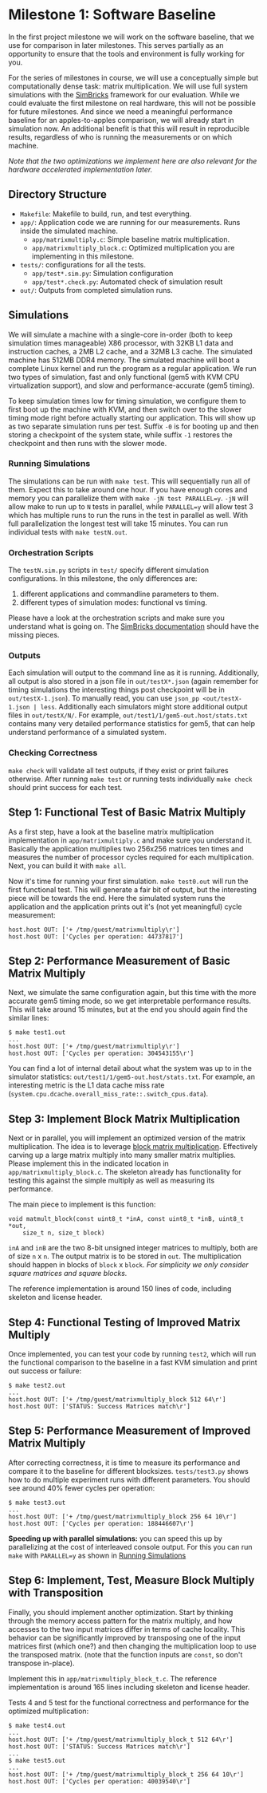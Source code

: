 # Milestone 1: Software Baseline
In the first project milestone we will work on the software baseline, that we
use for comparison in later milestones. This serves partially as an opportunity
to ensure that the tools and environment is fully working for you.

For the series of milestones in course, we will use a conceptually simple but
computationally dense task: matrix multiplication. We will use full system
simulations with the [SimBricks](https://simbricks.github.io/) framework for our
evaluation. While we could evaluate the first milestone on real hardware, this
will not be possible for future milestones. And since we need a meaningful
performance baseline for an apples-to-apples comparison, we will already start
in simulation now. An additional benefit is that this will result in
reproducible results, regardless of who is running the measurements or on which
machine.

*Note that the two optimizations we implement here are also relevant for the
hardware accelerated implementation later.*

## Directory Structure
* `Makefile`: Makefile to build, run, and test everything.
* `app/`: Application code we are running for our measurements. Runs inside the
  simulated machine.
  + `app/matrixmultiply.c`: Simple baseline matrix multiplication.
  + `app/matrixmultiply_block.c`: Optimized multiplication you are implementing
    in this milestone.
* `tests/`: configurations for all the tests.
  + `app/test*.sim.py`: Simulation configuration
  + `app/test*.check.py`: Automated check of simulation result
* `out/`: Outputs from completed simulation runs.

## Simulations
We will simulate a machine with a single-core in-order (both to keep simulation
times manageable) X86 processor, with 32KB L1 data and instruction caches, a 2MB
L2 cache, and a 32MB L3 cache. The simulated machine has 512MB DDR4 memory. The
simulated machine will boot a complete Linux kernel and run the program as a
regular application. We run two types of simulation, fast and only functional
(gem5 with KVM CPU virtualization support), and slow and performance-accurate
(gem5 timing).

To keep simulation times low for timing simulation, we configure them to first
boot up the machine with KVM, and then switch over to the slower timing mode
right before actually starting our application. This will show up as two
separate simulation runs per test. Suffix `-0` is for booting up and then
storing a checkpoint  of the system state, while suffix `-1` restores the
checkpoint and then runs with the slower mode.

### Running Simulations
The simulations can be run with `make test`. This will sequentially run all of
them. Expect this to take around one hour. If you have enough cores and
memory you can parallelize them with `make -jN test PARALLEL=y`. `-jN` will
allow make to run up to `N` tests in parallel, while `PARALLEL=y` will allow
test 3 which has multiple runs to run the runs in the test in parallel as well.
With full parallelization the longest test will take 15 minutes.
You can run individual tests with `make testN.out`.

### Orchestration Scripts
The `testN.sim.py` scripts in `test/` specify different simulation
configurations. In this milestone, the only differences are:

1. different applications and commandline parameters to them.
2. different types of simulation modes: functional vs timing.

Please have a look at the orchestration scripts and make sure you understand
what is going on. The
[SimBricks documentation](https://simbricks.readthedocs.io/en/latest/user/orchestration.html)
should have the missing pieces.

### Outputs
Each simulation will output to the command line as it is running. Additionally,
all output is also stored in a json file in `out/testX*.json` (again remember
for timing simulations the interesting things post checkpoint will be in
`out/testX-1.json`). To manually read, you can use
`json_pp <out/testX-1.json | less`. Additionally each simulators might store
additional output files in `out/testX/N/`. For example,
`out/test1/1/gem5-out.host/stats.txt` contains many very detailed performance
statistics for gem5, that can help understand performance of a simulated system.

### Checking Correctness
`make check` will validate all test outputs, if they exist or print failures
otherwise. After running `make test` or running tests individually `make check`
should print success for each test.

## Step 1: Functional Test of Basic Matrix Multiply
As a first step, have a look at the baseline matrix multiplication
implementation in `app/matrixmultiply.c` and make sure you understand it.
Basically the application multiplies two 256x256 matrices ten times and measures
the number of processor cycles required for each multiplication.
Next, you can build it with `make all`.

Now it's time for running your first simulation. `make test0.out` will run the
first functional test. This will generate a fair bit of output, but the
interesting piece will be towards the end. Here the simulated system runs the
application and the application prints out it's (not yet meaningful) cycle
measurement:
```
host.host OUT: ['+ /tmp/guest/matrixmultiply\r']
host.host OUT: ['Cycles per operation: 44737817']
```

## Step 2: Performance Measurement of Basic Matrix Multiply
Next, we simulate the same configuration again, but this time with the more
accurate gem5 timing mode, so we get interpretable performance results. This
will take around 15 minutes, but at the end you should again find the similar
lines:
```
$ make test1.out
...
host.host OUT: ['+ /tmp/guest/matrixmultiply\r']
host.host OUT: ['Cycles per operation: 304543155\r']
```

You can find a lot of internal detail about what the system was up to in the
simulator statistics: `out/test1/1/gem5-out.host/stats.txt`. For example, an
interesting metric is the L1 data cache miss rate
(`system.cpu.dcache.overall_miss_rate::.switch_cpus.data`).

## Step 3: Implement Block Matrix Multiplication
Next or in parallel, you will implement an optimized version of the matrix
multiplication. The idea is to leverage
[block matrix multiplication](https://en.wikipedia.org/wiki/Block_matrix#Block_matrix_multiplication).
Effectively carving up a large matrix multiply into many smaller
matrix multiplies. Please implement this in the indicated location in
`app/matrixmultiply_block.c`. The skeleton already has functionality for testing
this against the simple multiply as well as measuring its performance.

The main piece to implement is this function:
```
void matmult_block(const uint8_t *inA, const uint8_t *inB, uint8_t *out,
    size_t n, size_t block)
```
`inA` and `inB` are the two 8-bit unsigned integer matrices to multiply, both
are of size `n` x `n`. The output matrix is to be stored in `out`. The
multiplication should happen in blocks of `block` x `block`.
*For simplicity we only consider square matrices and square blocks.*

The reference implementation is around 150 lines of code, including skeleton and
license header.

## Step 4: Functional Testing of Improved Matrix Multiply
Once implemented, you can test your code by running `test2`, which will run the
functional comparison to the baseline in a fast KVM simulation and print out
success or failure:
```
$ make test2.out
...
host.host OUT: ['+ /tmp/guest/matrixmultiply_block 512 64\r']
host.host OUT: ['STATUS: Success Matrices match\r']
```

## Step 5: Performance Measurement of Improved Matrix Multiply
After correcting correctness, it is time to measure its performance and compare
it to the baseline for different blocksizes. `tests/test3.py` shows how to do
multiple experiment runs with different parameters. You should see around 40%
fewer cycles per operation:
```
$ make test3.out
...
host.host OUT: ['+ /tmp/guest/matrixmultiply_block 256 64 10\r']
host.host OUT: ['Cycles per operation: 188446607\r']
```

**Speeding up with parallel simulations:** you can speed this up by
parallelizing at the cost of interleaved console output. For this you can
run `make` with `PARALLEL=y` as shown in
[Running Simulations](#running-simulations)

## Step 6: Implement, Test, Measure Block Multiply with Transposition
Finally, you should implement another optimization. Start by thinking through
the memory access pattern for the matrix multiply, and how accesses to the two
input matrices differ in terms of cache locality. This behavior can be
significantly improved by transposing one of the input matrices first (which
one?) and then changing the multiplication loop to use the transposed matrix.
(note that the function inputs are `const`, so don't transpose in-place).

Implement this in `app/matrixmultiply_block_t.c`. The reference implementation
is around 165 lines including skeleton and license header.

Tests 4 and 5 test for the functional correctness and performance for the
optimized multiplication:
```
$ make test4.out
...
host.host OUT: ['+ /tmp/guest/matrixmultiply_block_t 512 64\r']
host.host OUT: ['STATUS: Success Matrices match\r']
...
$ make test5.out
...
host.host OUT: ['+ /tmp/guest/matrixmultiply_block_t 256 64 10\r']
host.host OUT: ['Cycles per operation: 40039540\r']
```

